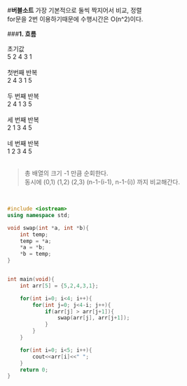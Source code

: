 #**버블소트**
가장 기본적으로 둘씩 짝지어서 비교, 정렬<br>
for문을 2번 이용하기때문에 수행시간은 O(n^2)이다.<br>

###**1. 흐름**

초기값 </br>
5 2 4 3 1</br>
</br>
첫번째 반복</br>
2 4 3 1 5</br>
</br>
두 번째 반복</br>
2 4 1 3 5</br>
</br>
세 번째 반복</br>
2 1 3 4 5</br>
</br>
네 번째 반복</br>
1 2 3 4 5</br>
</br>

> 총 배열의 크기 -1 만큼 순회한다.</br>
> 동시에 (0,1) (1,2) (2,3) (n-1-(i-1), n-1-(i)) 까지 비교해간다.</br>
</br>

```c++
#include <iostream>
using namespace std;

void swap(int *a, int *b){
    int temp;
    temp = *a;
    *a = *b;
    *b = temp;
}


int main(void){
    int arr[5] = {5,2,4,3,1};

    for(int i=0; i<4; i++){
        for(int j=0; j<4-i; j++){
            if(arr[j] > arr[j+1]){
                swap(arr[j], arr[j+1]);
            }
        }
    }

    for(int i=0; i<5; i++){
        cout<<arr[i]<<" ";
    }
    return 0;
}
```
